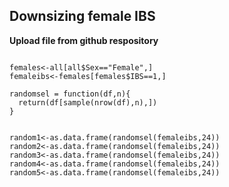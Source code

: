 
Downsizing female IBS
------------------------

**Upload file from github respository**

```all<-read.delim("LLD_1135_basics_IBS_menstruating", row.names = 1, header = T, sep = "\t")

females<-all[all$Sex=="Female",]
femaleibs<-females[females$IBS==1,]

randomsel = function(df,n){
  return(df[sample(nrow(df),n),])
}


random1<-as.data.frame(randomsel(femaleibs,24))
random2<-as.data.frame(randomsel(femaleibs,24))
random3<-as.data.frame(randomsel(femaleibs,24))
random4<-as.data.frame(randomsel(femaleibs,24))
random5<-as.data.frame(randomsel(femaleibs,24))
```

